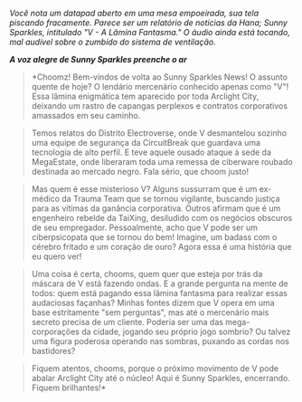 _Você nota um datapad aberto em uma mesa empoeirada, sua tela piscando fracamente. Parece ser um relatório de notícias da Hana; Sunny Sparkles, intitulado "V - A Lâmina Fantasma." O áudio ainda está tocando, mal audível sobre o zumbido do sistema de ventilação._

**_A voz alegre de Sunny Sparkles preenche o ar_**

> \*Choomz! Bem-vindos de volta ao Sunny Sparkles News! O assunto quente de hoje? O lendário mercenário conhecido apenas como "V"! Essa lâmina enigmática tem aparecido por toda Arclight City, deixando um rastro de capangas perplexos e contratos corporativos amassados em seu caminho.

> Temos relatos do Distrito Electroverse, onde V desmantelou sozinho uma equipe de segurança da CircuitBreak que guardava uma tecnologia de alto perfil. E teve aquele ousado ataque à sede da MegaEstate, onde liberaram toda uma remessa de ciberware roubado destinada ao mercado negro. Fala sério, que choom justo!

> Mas quem é esse misterioso V? Alguns sussurram que é um ex-médico da Trauma Team que se tornou vigilante, buscando justiça para as vítimas da ganância corporativa. Outros afirmam que é um engenheiro rebelde da TaiXing, desiludido com os negócios obscuros de seu empregador. Pessoalmente, acho que V pode ser um ciberpsicopata que se tornou do bem! Imagine, um badass com o cérebro fritado e um coração de ouro? Agora essa é uma história que eu quero ver!

> Uma coisa é certa, chooms, quem quer que esteja por trás da máscara de V está fazendo ondas. E a grande pergunta na mente de todos: quem está pagando essa lâmina fantasma para realizar essas audaciosas façanhas? Minhas fontes dizem que V opera em uma base estritamente "sem perguntas", mas até o mercenário mais secreto precisa de um cliente. Poderia ser uma das mega-corporações da cidade, jogando seu próprio jogo sombrio? Ou talvez uma figura poderosa operando nas sombras, puxando as cordas nos bastidores?

> Fiquem atentos, chooms, porque o próximo movimento de V pode abalar Arclight City até o núcleo! Aqui é Sunny Sparkles, encerrando. Fiquem brilhantes!\*
